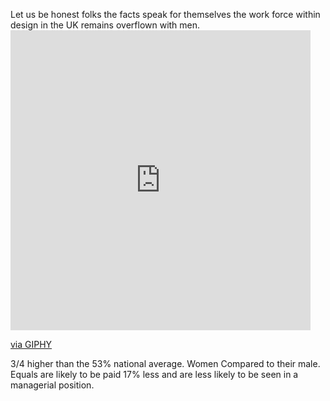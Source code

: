 Let us be honest folks the facts speak for themselves the work force within design in the UK remains overflown with men. <iframe src="https://giphy.com/embed/l41YcLnzt7SNyxUha" width="480" height="480" frameBorder="0" class="giphy-embed" allowFullScreen></iframe><p><a href="https://giphy.com/gifs/bathroom-flood-leak-l41YcLnzt7SNyxUha">via GIPHY</a></p>
3/4 higher than the 53% national average. Women Compared to their male. Equals are likely to be paid 17% less and are less likely to be seen in a managerial position.
